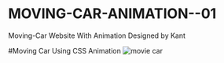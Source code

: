 # MOVING-CAR-ANIMATION--01
Moving-Car
Website With Animation
 Designed by Kant

#Moving Car Using CSS Animation
<img src="20210516_011843.gif" alt="movie car">

